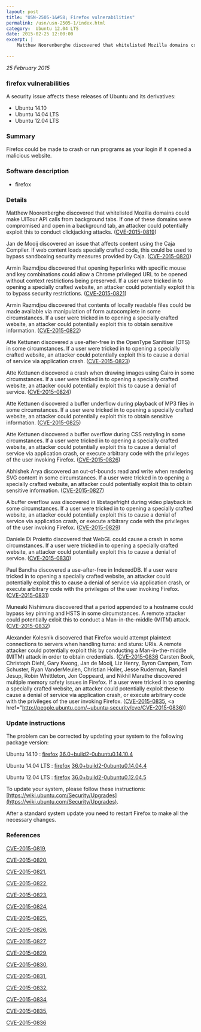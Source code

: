 ```yaml
---
layout: post
title: "USN-2505-1&#58; Firefox vulnerabilities"
permalink: /usn/usn-2505-1/index.html
category:  Ubuntu 12.04 LTS
date: 2015-02-25 12:00:00
excerpt: |
    Matthew Noorenberghe discovered that whitelisted Mozilla domains could make UITour API calls from background tabs. If one of these domains were compromised and open in a background tab, an attacker could potentially exploit this to conduct clickjacking attacks. ([CVE-2015-0819](http://people.ubuntu.com/~ubuntu-security/cve/CVE-2015-0819))
    
--- 
```

 
 

*25 February 2015*

### firefox vulnerabilities

A security issue affects these releases of Ubuntu and its derivatives:

* Ubuntu 14.10
* Ubuntu 14.04 LTS
* Ubuntu 12.04 LTS

### Summary

Firefox could be made to crash or run programs as your login if it opened a malicious website.

### Software description

* firefox 

### Details

Matthew Noorenberghe discovered that whitelisted Mozilla domains could make UITour API calls from background tabs. If one of these domains were compromised and open in a background tab, an attacker could potentially exploit this to conduct clickjacking attacks. ([CVE-2015-0819](http://people.ubuntu.com/~ubuntu-security/cve/CVE-2015-0819))

Jan de Mooij discovered an issue that affects content using the Caja Compiler. If web content loads specially crafted code, this could be used to bypass sandboxing security measures provided by Caja. ([CVE-2015-0820](http://people.ubuntu.com/~ubuntu-security/cve/CVE-2015-0820))

Armin Razmdjou discovered that opening hyperlinks with specific mouse and key combinations could allow a Chrome privileged URL to be opened without context restrictions being preserved. If a user were tricked in to opening a specially crafted website, an attacker could potentially exploit this to bypass security restrictions. ([CVE-2015-0821](http://people.ubuntu.com/~ubuntu-security/cve/CVE-2015-0821))

Armin Razmdjou discovered that contents of locally readable files could be made available via manipulation of form autocomplete in some circumstances. If a user were tricked in to opening a specially crafted website, an attacker could potentially exploit this to obtain sensitive information. ([CVE-2015-0822](http://people.ubuntu.com/~ubuntu-security/cve/CVE-2015-0822))

Atte Kettunen discovered a use-after-free in the OpenType Sanitiser (OTS) in some circumstances. If a user were tricked in to opening a specially crafted website, an attacker could potentially exploit this to cause a denial of service via application crash. ([CVE-2015-0823](http://people.ubuntu.com/~ubuntu-security/cve/CVE-2015-0823))

Atte Kettunen discovered a crash when drawing images using Cairo in some circumstances. If a user were tricked in to opening a specially crafted website, an attacker could potentially exploit this to cause a denial of service. ([CVE-2015-0824](http://people.ubuntu.com/~ubuntu-security/cve/CVE-2015-0824))

Atte Kettunen discovered a buffer underflow during playback of MP3 files in some circumstances. If a user were tricked in to opening a specially crafted website, an attacker could potentially exploit this to obtain sensitive information. ([CVE-2015-0825](http://people.ubuntu.com/~ubuntu-security/cve/CVE-2015-0825))

Atte Kettunen discovered a buffer overflow during CSS restyling in some circumstances. If a user were tricked in to opening a specially crafted website, an attacker could potentially exploit this to cause a denial of service via application crash, or execute arbitrary code with the privileges of the user invoking Firefox. ([CVE-2015-0826](http://people.ubuntu.com/~ubuntu-security/cve/CVE-2015-0826))

Abhishek Arya discovered an out-of-bounds read and write when rendering SVG content in some circumstances. If a user were tricked in to opening a specially crafted website, an attacker could potentially exploit this to obtain sensitive information. ([CVE-2015-0827](http://people.ubuntu.com/~ubuntu-security/cve/CVE-2015-0827))

A buffer overflow was discovered in libstagefright during video playback in some circumstances. If a user were tricked in to opening a specially crafted website, an attacker could potentially exploit this to cause a denial of service via application crash, or execute arbitrary code with the privileges of the user invoking Firefox. ([CVE-2015-0829](http://people.ubuntu.com/~ubuntu-security/cve/CVE-2015-0829))

Daniele Di Proietto discovered that WebGL could cause a crash in some circumstances. If a user were tricked in to opening a specially crafted website, an attacker could potentially exploit this to cause a denial of service. ([CVE-2015-0830](http://people.ubuntu.com/~ubuntu-security/cve/CVE-2015-0830))

Paul Bandha discovered a use-after-free in IndexedDB. If a user were tricked in to opening a specially crafted website, an attacker could potentially exploit this to cause a denial of service via application crash, or execute arbitrary code with the privileges of the user invoking Firefox. ([CVE-2015-0831](http://people.ubuntu.com/~ubuntu-security/cve/CVE-2015-0831))

Muneaki Nishimura discovered that a period appended to a hostname could bypass key pinning and HSTS in some circumstances. A remote attacker could potentially exloit this to conduct a Man-in-the-middle (MITM) attack. ([CVE-2015-0832](http://people.ubuntu.com/~ubuntu-security/cve/CVE-2015-0832))

Alexander Kolesnik discovered that Firefox would attempt plaintext connections to servers when handling turns: and stuns: URIs. A remote attacker could potentially exploit this by conducting a Man-in-the-middle (MITM) attack in order to obtain credentials. ([CVE-2015-0836](http://people.ubuntu.com/~ubuntu-security/cve/CVE-2015-0834">CVE-2015-0834</a>) Carsten Book, Christoph Diehl, Gary Kwong, Jan de Mooij, Liz Henry, Byron Campen, Tom Schuster, Ryan VanderMeulen, Christian Holler, Jesse Ruderman, Randell Jesup, Robin Whittleton, Jon Coppeard, and Nikhil Marathe discovered multiple memory safety issues in Firefox. If a user were tricked in to opening a specially crafted website, an attacker could potentially exploit these to cause a denial of service via application crash, or execute arbitrary code with the privileges of the user invoking Firefox. (<a href="http://people.ubuntu.com/~ubuntu-security/cve/CVE-2015-0835">CVE-2015-0835</a>, <a href="http://people.ubuntu.com/~ubuntu-security/cve/CVE-2015-0836)) 

### Update instructions

The problem can be corrected by updating your system to the following package version:

Ubuntu 14.10
 : [firefox](https://launchpad.net/ubuntu/+source/firefox) <span> [36.0+build2-0ubuntu0.14.10.4](https://launchpad.net/ubuntu/+source/firefox/36.0+build2-0ubuntu0.14.10.4) </span> 

Ubuntu 14.04 LTS
 : [firefox](https://launchpad.net/ubuntu/+source/firefox) <span> [36.0+build2-0ubuntu0.14.04.4](https://launchpad.net/ubuntu/+source/firefox/36.0+build2-0ubuntu0.14.04.4) </span> 

Ubuntu 12.04 LTS
 : [firefox](https://launchpad.net/ubuntu/+source/firefox) <span> [36.0+build2-0ubuntu0.12.04.5](https://launchpad.net/ubuntu/+source/firefox/36.0+build2-0ubuntu0.12.04.5) </span> 

To update your system, please follow these instructions: [https://wiki.ubuntu.com/Security/Upgrades](https://wiki.ubuntu.com/Security/Upgrades).

After a standard system update you need to restart Firefox to make all the necessary changes. 

### References

 
 [CVE-2015-0819](http://people.ubuntu.com/~ubuntu-security/cve/CVE-2015-0819), 

 [CVE-2015-0820](http://people.ubuntu.com/~ubuntu-security/cve/CVE-2015-0820), 

 [CVE-2015-0821](http://people.ubuntu.com/~ubuntu-security/cve/CVE-2015-0821), 

 [CVE-2015-0822](http://people.ubuntu.com/~ubuntu-security/cve/CVE-2015-0822), 

 [CVE-2015-0823](http://people.ubuntu.com/~ubuntu-security/cve/CVE-2015-0823), 

 [CVE-2015-0824](http://people.ubuntu.com/~ubuntu-security/cve/CVE-2015-0824), 

 [CVE-2015-0825](http://people.ubuntu.com/~ubuntu-security/cve/CVE-2015-0825), 

 [CVE-2015-0826](http://people.ubuntu.com/~ubuntu-security/cve/CVE-2015-0826), 

 [CVE-2015-0827](http://people.ubuntu.com/~ubuntu-security/cve/CVE-2015-0827), 

 [CVE-2015-0829](http://people.ubuntu.com/~ubuntu-security/cve/CVE-2015-0829), 

 [CVE-2015-0830](http://people.ubuntu.com/~ubuntu-security/cve/CVE-2015-0830), 

 [CVE-2015-0831](http://people.ubuntu.com/~ubuntu-security/cve/CVE-2015-0831), 

 [CVE-2015-0832](http://people.ubuntu.com/~ubuntu-security/cve/CVE-2015-0832), 

 [CVE-2015-0834](http://people.ubuntu.com/~ubuntu-security/cve/CVE-2015-0834), 

 [CVE-2015-0835](http://people.ubuntu.com/~ubuntu-security/cve/CVE-2015-0835), 

 [CVE-2015-0836](http://people.ubuntu.com/~ubuntu-security/cve/CVE-2015-0836)
 


